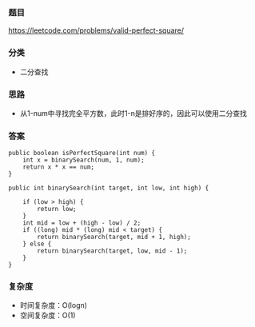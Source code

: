 ### 题目
https://leetcode.com/problems/valid-perfect-square/

### 分类
* 二分查找

### 思路
* 从1-num中寻找完全平方数，此时1-n是排好序的，因此可以使用二分查找

### 答案
```
public boolean isPerfectSquare(int num) {
    int x = binarySearch(num, 1, num);
    return x * x == num;
}

public int binarySearch(int target, int low, int high) {

    if (low > high) {
        return low;
    }
    int mid = low + (high - low) / 2;
    if ((long) mid * (long) mid < target) {
        return binarySearch(target, mid + 1, high);
    } else {
        return binarySearch(target, low, mid - 1);
    }
}
```

### 复杂度
* 时间复杂度：O(logn)
* 空间复杂度：O(1)
